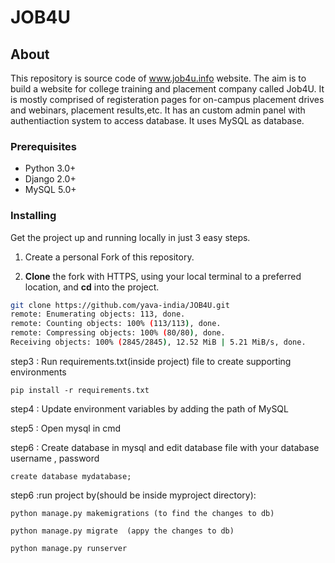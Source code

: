 # JOB4U

## About
This repository is source code of www.job4u.info website. The aim is to build a website for college training and placement company called Job4U. It is mostly comprised of registeration pages for on-campus placement drives and webinars, placement results,etc. It has an custom admin panel with authentiaction system to access database. It uses MySQL as database.

### Prerequisites
* Python 3.0+
* Django 2.0+
* MySQL 5.0+

### Installing

Get the project up and running locally in just 3 easy steps.

1. Create a personal Fork of this repository.

2. **Clone** the fork with HTTPS, using your local terminal to a preferred location, and **cd** into the project.

```bash
git clone https://github.com/yava-india/JOB4U.git
remote: Enumerating objects: 113, done.
remote: Counting objects: 100% (113/113), done.
remote: Compressing objects: 100% (80/80), done.
Receiving objects: 100% (2845/2845), 12.52 MiB | 5.21 MiB/s, done.
```
step3 : Run requirements.txt(inside project) file to create supporting environments

    pip install -r requirements.txt
step4 :	Update environment variables by adding the path of MySQL

step5 :	Open mysql in cmd

step6 : Create database in mysql and edit database file with your database username , password 

	create database mydatabase;
step6 :run project by(should be inside myproject directory):

	python manage.py makemigrations (to find the changes to db)

	python manage.py migrate  (appy the changes to db)

	python manage.py runserver 
